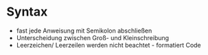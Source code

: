 # Syntax

- fast jede Anweisung mit Semikolon abschließen
- Unterscheidung zwischen Groß- und Kleinschreibung
- Leerzeichen/ Leerzeilen werden nicht beachtet - formatiert Code
